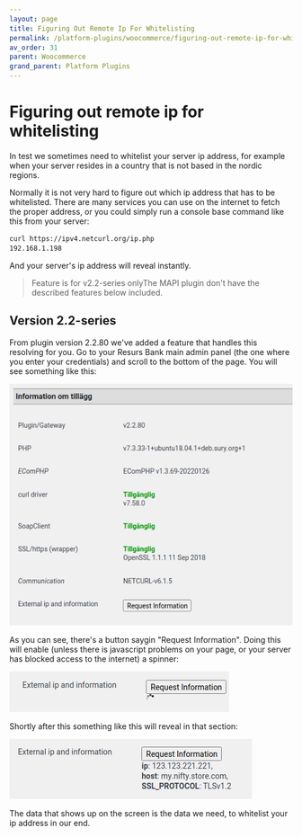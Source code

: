```yaml
---
layout: page
title: Figuring Out Remote Ip For Whitelisting
permalink: /platform-plugins/woocommerce/figuring-out-remote-ip-for-whitelisting/
av_order: 31
parent: Woocommerce
grand_parent: Platform Plugins
---
```




# Figuring out remote ip for whitelisting 
In test we sometimes need to whitelist your server ip address, for
example when your server resides in a country that is not based in the
nordic regions.

Normally it is not very hard to figure out which ip address that has to
be whitelisted. There are many services you can use on the internet to
fetch the proper address, or you could simply run a console base command
like this from your server:

```xml
curl https://ipv4.netcurl.org/ip.php
192.168.1.198
```
And your server's ip address will reveal instantly.

> Feature is for v2.2-series onlyThe MAPI plugin don't have the
> described features below included.

## Version 2.2-series
From plugin version 2.2.80 we've added a feature that handles this
resolving for you. Go to your Resurs Bank main admin panel (the one
where you enter your credentials) and scroll to the bottom of the page.
You will see something like this:

![](../../../attachments/71794705/71794702.png)

As you can see, there's a button saygin "Request Information". Doing
this will enable (unless there is javascript problems on your page, or
your server has blocked access to the internet) a spinner:

![](../../../attachments/71794705/71794703.png)

Shortly after this something like this will reveal in that section:

![](../../../attachments/71794705/71794704.png)

The data that shows up on the screen is the data we need, to whitelist
your ip address in our end.

